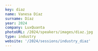 ```yaml
---
key: diaz
name: Vanesa Díaz
surname: Díaz
year: 2024
company: LuxQuanta
photoURL: /2024/speakers/images/diaz.jpg
type: industry
website: '/2024/sessions/industry_diaz'
---
```

